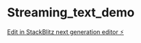# Streaming_text_demo

[Edit in StackBlitz next generation editor ⚡️](https://stackblitz.com/~/github.com/saeed3e/Streaming_text_demo)